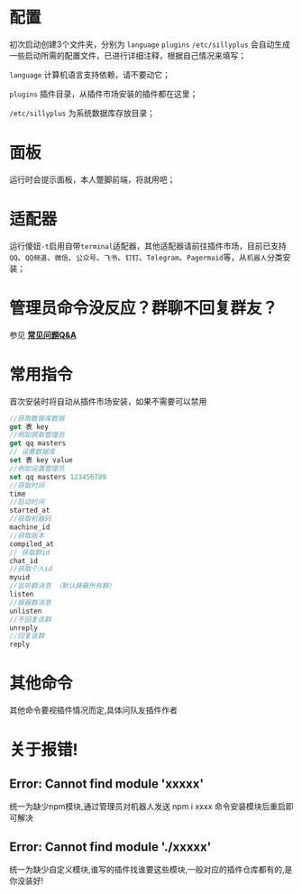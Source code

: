 # 配置
初次启动创建3个文件夹，分别为 `language` `plugins`
`/etc/sillyplus` 会自动生成一些启动所需的配置文件，已进行详细注释，根据自己情况来填写；

`language` 计算机语言支持依赖，请不要动它；

`plugins` 插件目录，从插件市场安装的插件都在这里；

`/etc/sillyplus` 为系统数据库存放目录；

# 面板

运行时会提示面板，本人蹩脚前端，将就用吧；

# 适配器

运行傻妞`-t`启用自带`terminal`适配器，其他适配器请前往插件市场，目前已支持`QQ`、`QQ频道`、`微信`、`公众号`、`飞书`、`钉钉`、`Telegram`、`Pagermaid`等，从`机器人`分类安装；


# 管理员命令没反应？群聊不回复群友？
参见 [**常见问题Q&A**](/help/Q&A.md)

# 常用指令

首次安装时将自动从插件市场安装，如果不需要可以禁用

```js
//获取数据库数据
get 表 key
//例如获取管理员
get qq masters
// 设置数据库
set 表 key value
//例如设置管理员
set qq masters 123456789
//获取时间
time
//启动时间
started_at
//获取机器码
machine_id
//获取版本
compiled_at
// 获取群id
chat_id
//获取个人id
myuid
//监听群消息 （默认屏蔽所有群）
listen
//屏蔽群消息
unlisten
//不回复该群
unreply
//回复该群
reply

```

# 其他命令
其他命令要视插件情况而定,具体问队友插件作者

# 关于报错!

## Error: Cannot find module 'xxxxx'
统一为缺少npm模块,通过管理员对机器人发送 npm i xxxx 命令安装模块后重启即可解决

## Error: Cannot find module './xxxxx'
统一为缺少自定义模块,谁写的插件找谁要这些模块,一般对应的插件仓库都有的,是你没装好!